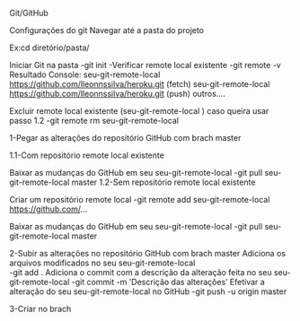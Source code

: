 Git/GitHub 

Configurações  do git 
Navegar até a pasta do projeto

Ex:cd diretório/pasta/

Iniciar Git na pasta
-git init
-Verificar remote local existente
-git remote -v
Resultado Console:
seu-git-remote-local https://github.com/lleonnssilva/heroku.git (fetch)
seu-git-remote-local https://github.com/lleonnssilva/heroku.git (push)
outros....

Excluir remote local existente (seu-git-remote-local ) caso queira usar passo 1.2
-git remote rm seu-git-remote-local


1-Pegar as alterações do repositório GitHub com brach master

1.1-Com repositório remote local existente

Baixar as mudanças do GitHub em  seu  seu-git-remote-local
-git pull seu-git-remote-local master
1.2-Sem repositório remote local existente

Criar um repositório remote local
-git remote add seu-git-remote-local  https://github.com/...


Baixar as mudanças do GitHub em  seu  seu-git-remote-local
-git pull seu-git-remote-local master

2-Subir as alterações no repositório GitHub com brach master
Adiciona os arquivos modificados no seu seu-git-remote-local  
-git add . 
Adiciona o commit com a descrição da alteração feita no seu seu-git-remote-local
-git commit -m 'Descrição das alterações’
Efetivar a alteração do seu seu-git-remote-local no GitHub
-git push -u origin master

3-Criar no brach 


